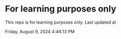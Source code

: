 # For learning purposes only
This repo is for learning purposes only.
Last updated at

Friday, August 9, 2024 4:46:13 PM


